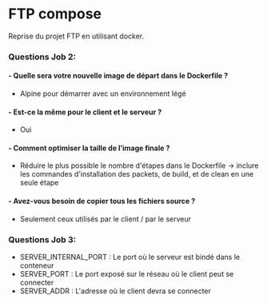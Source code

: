 # FTP compose

Reprise du projet FTP en utilisant docker.

### Questions Job 2:

#### - Quelle sera votre nouvelle image de départ dans le Dockerfile ?
- Alpine pour démarrer avec un environnement légé
#### - Est-ce la même pour le client et le serveur ?
- Oui
#### - Comment optimiser la taille de l’image finale ?
- Réduire le plus possible le nombre d'étapes dans le Dockerfile -> inclure les commandes d'installation des packets, de build, et de clean en une seule étape
#### - Avez-vous besoin de copier tous les fichiers source ?
- Seulement ceux utilisés par le client / par le serveur

### Questions Job 3:

- SERVER_INTERNAL_PORT : Le port où le serveur est bindé dans le conteneur
- SERVER_PORT : Le port exposé sur le réseau où le client peut se connecter
- SERVER_ADDR : L'adresse où le client devra se connecter
